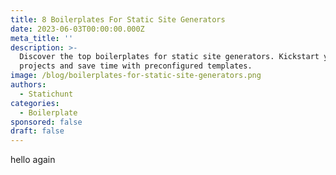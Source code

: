 ```yaml
---
title: 8 Boilerplates For Static Site Generators
date: 2023-06-03T00:00:00.000Z
meta_title: ''
description: >-
  Discover the top boilerplates for static site generators. Kickstart your
  projects and save time with preconfigured templates.
image: /blog/boilerplates-for-static-site-generators.png
authors:
  - Statichunt
categories:
  - Boilerplate
sponsored: false
draft: false
---
```


hello again
